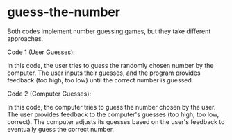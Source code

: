 # guess-the-number
Both codes implement number guessing games, but they take different approaches.

Code 1 (User Guesses):

In this code, the user tries to guess the randomly chosen number by the computer.
The user inputs their guesses, and the program provides feedback (too high, too low) until the correct number is guessed.

Code 2 (Computer Guesses):

In this code, the computer tries to guess the number chosen by the user.
The user provides feedback to the computer's guesses (too high, too low, correct).
The computer adjusts its guesses based on the user's feedback to eventually guess the correct number.


